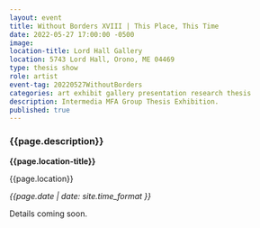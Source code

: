 ```yaml
---
layout: event
title: Without Borders XVIII | This Place, This Time
date: 2022-05-27 17:00:00 -0500
image:
location-title: Lord Hall Gallery
location: 5743 Lord Hall, Orono, ME 04469
type: thesis show
role: artist
event-tag: 20220527WithoutBorders
categories: art exhibit gallery presentation research thesis
description: Intermedia MFA Group Thesis Exhibition.
published: true
---
```

### {{page.description}}

**{{page.location-title}}**

{{page.location}}

*{{page.date | date: site.time_format }}*

Details coming soon.
